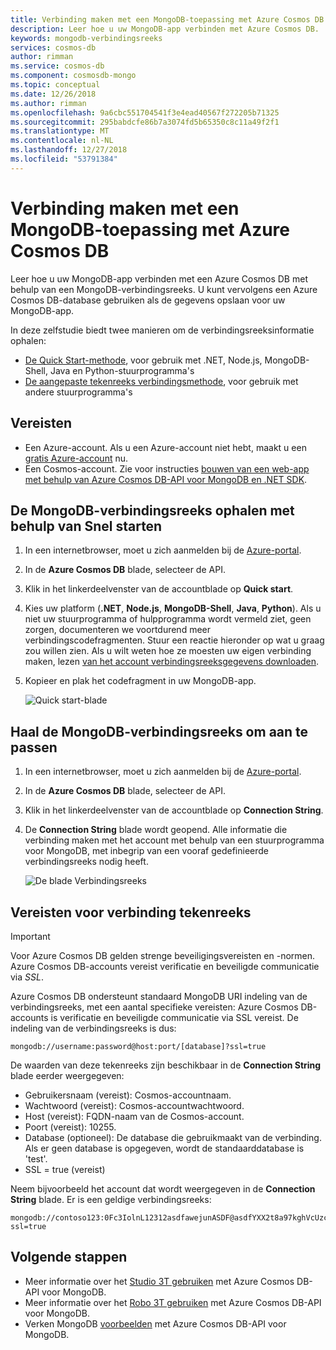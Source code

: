 ```yaml
---
title: Verbinding maken met een MongoDB-toepassing met Azure Cosmos DB
description: Leer hoe u uw MongoDB-app verbinden met Azure Cosmos DB.
keywords: mongodb-verbindingsreeks
services: cosmos-db
author: rimman
ms.service: cosmos-db
ms.component: cosmosdb-mongo
ms.topic: conceptual
ms.date: 12/26/2018
ms.author: rimman
ms.openlocfilehash: 9a6cbc551704541f3e4ead40567f272205b71325
ms.sourcegitcommit: 295babdcfe86b7a3074fd5b65350c8c11a49f2f1
ms.translationtype: MT
ms.contentlocale: nl-NL
ms.lasthandoff: 12/27/2018
ms.locfileid: "53791384"
---
```

# <a name="connect-a-mongodb-application-to-azure-cosmos-db"></a>Verbinding maken met een MongoDB-toepassing met Azure Cosmos DB
Leer hoe u uw MongoDB-app verbinden met een Azure Cosmos DB met behulp van een MongoDB-verbindingsreeks. U kunt vervolgens een Azure Cosmos DB-database gebruiken als de gegevens opslaan voor uw MongoDB-app. 

In deze zelfstudie biedt twee manieren om de verbindingsreeksinformatie ophalen:

- [De Quick Start-methode](#QuickstartConnection), voor gebruik met .NET, Node.js, MongoDB-Shell, Java en Python-stuurprogramma's
- [De aangepaste tekenreeks verbindingsmethode](#GetCustomConnection), voor gebruik met andere stuurprogramma's

## <a name="prerequisites"></a>Vereisten

- Een Azure-account. Als u een Azure-account niet hebt, maakt u een [gratis Azure-account](https://azure.microsoft.com/free/) nu. 
- Een Cosmos-account. Zie voor instructies [bouwen van een web-app met behulp van Azure Cosmos DB-API voor MongoDB en .NET SDK](create-mongodb-dotnet.md).

## <a id="QuickstartConnection"></a>De MongoDB-verbindingsreeks ophalen met behulp van Snel starten
1. In een internetbrowser, moet u zich aanmelden bij de [Azure-portal](https://portal.azure.com).
2. In de **Azure Cosmos DB** blade, selecteer de API. 
3. Klik in het linkerdeelvenster van de accountblade op **Quick start**. 
4. Kies uw platform (**.NET**, **Node.js**, **MongoDB-Shell**, **Java**, **Python**). Als u niet uw stuurprogramma of hulpprogramma wordt vermeld ziet, geen zorgen, documenteren we voortdurend meer verbindingscodefragmenten. Stuur een reactie hieronder op wat u graag zou willen zien. Als u wilt weten hoe ze moesten uw eigen verbinding maken, lezen [van het account verbindingsreeksgegevens downloaden](#GetCustomConnection).
5. Kopieer en plak het codefragment in uw MongoDB-app.

    ![Quick start-blade](./media/connect-mongodb-account/QuickStartBlade.png)

## <a id="GetCustomConnection"></a> Haal de MongoDB-verbindingsreeks om aan te passen
1. In een internetbrowser, moet u zich aanmelden bij de [Azure-portal](https://portal.azure.com).
2. In de **Azure Cosmos DB** blade, selecteer de API. 
3. Klik in het linkerdeelvenster van de accountblade op **Connection String**. 
4. De **Connection String** blade wordt geopend. Alle informatie die verbinding maken met het account met behulp van een stuurprogramma voor MongoDB, met inbegrip van een vooraf gedefinieerde verbindingsreeks nodig heeft.

    ![De blade Verbindingsreeks](./media/connect-mongodb-account/ConnectionStringBlade.png)

## <a name="connection-string-requirements"></a>Vereisten voor verbinding tekenreeks
> [!Important]
> Voor Azure Cosmos DB gelden strenge beveiligingsvereisten en -normen. Azure Cosmos DB-accounts vereist verificatie en beveiligde communicatie via *SSL*. 
>
>

Azure Cosmos DB ondersteunt standaard MongoDB URI indeling van de verbindingsreeks, met een aantal specifieke vereisten: Azure Cosmos DB-accounts is verificatie en beveiligde communicatie via SSL vereist. De indeling van de verbindingsreeks is dus:

    mongodb://username:password@host:port/[database]?ssl=true

De waarden van deze tekenreeks zijn beschikbaar in de **Connection String** blade eerder weergegeven:

* Gebruikersnaam (vereist): Cosmos-accountnaam.
* Wachtwoord (vereist): Cosmos-accountwachtwoord.
* Host (vereist): FQDN-naam van de Cosmos-account.
* Poort (vereist): 10255.
* Database (optioneel): De database die gebruikmaakt van de verbinding. Als er geen database is opgegeven, wordt de standaarddatabase is 'test'.
* SSL = true (vereist)

Neem bijvoorbeeld het account dat wordt weergegeven in de **Connection String** blade. Er is een geldige verbindingsreeks:

    mongodb://contoso123:0Fc3IolnL12312asdfawejunASDF@asdfYXX2t8a97kghVcUzcDv98hawelufhawefafnoQRGwNj2nMPL1Y9qsIr9Srdw==@contoso123.documents.azure.com:10255/mydatabase?ssl=true

## <a name="next-steps"></a>Volgende stappen

- Meer informatie over het [Studio 3T gebruiken](mongodb-mongochef.md) met Azure Cosmos DB-API voor MongoDB.
- Meer informatie over het [Robo 3T gebruiken](mongodb-robomongo.md) met Azure Cosmos DB-API voor MongoDB.
- Verken MongoDB [voorbeelden](mongodb-samples.md) met Azure Cosmos DB-API voor MongoDB.
